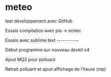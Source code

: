 # meteo
 
test développement avec GitHub

Essais compilation avec pio -> echec

Essais avec sublime text -----------

Début programme sur nouveau devkit c4

Ajout MQ2 pour polluant

Retrait polluant et ajout affichage de l'heure (ntp)
